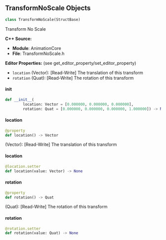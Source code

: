 ## TransformNoScale Objects

```python
class TransformNoScale(StructBase)
```

Transform No Scale

**C++ Source:**

- **Module**: AnimationCore
- **File**: TransformNoScale.h

**Editor Properties:** (see get_editor_property/set_editor_property)

- ``location`` (Vector):  [Read-Write] The translation of this transform
- ``rotation`` (Quat):  [Read-Write] The rotation of this transform

<a id="unreal.TransformNoScale.__init__"></a>

#### __init__

```python
def __init__(
        location: Vector = [0.000000, 0.000000, 0.000000],
        rotation: Quat = [0.000000, 0.000000, 0.000000, 1.000000]) -> None
```

<a id="unreal.TransformNoScale.location"></a>

#### location

```python
@property
def location() -> Vector
```

(Vector):  [Read-Write] The translation of this transform

<a id="unreal.TransformNoScale.location"></a>

#### location

```python
@location.setter
def location(value: Vector) -> None
```

<a id="unreal.TransformNoScale.rotation"></a>

#### rotation

```python
@property
def rotation() -> Quat
```

(Quat):  [Read-Write] The rotation of this transform

<a id="unreal.TransformNoScale.rotation"></a>

#### rotation

```python
@rotation.setter
def rotation(value: Quat) -> None
```

<a id="unreal.JsonStringifyOptions"></a>